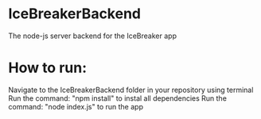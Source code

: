 # IceBreakerBackend

The node-js server backend for the IceBreaker app

# How to run:

Navigate to the IceBreakerBackend folder in your repository using terminal
Run the command: "npm install" to instal all dependencies
Run the command: "node index.js" to run the app